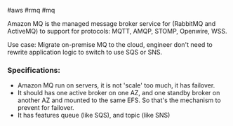 #aws #rmq #mq 

Amazon MQ is the managed message broker service for (RabbitMQ and ActiveMQ) to support for protocols: MQTT, AMQP, STOMP, Openwire, WSS.

Use case: Migrate on-premise MQ to the cloud, engineer don't need to rewrite application logic to switch to use SQS or SNS.

### Specifications:
- Amazon MQ run on servers, it is not 'scale' too much, it has failover.
- It should has one active broker on one AZ, and one standby broker on another AZ and mounted to the same EFS. So that's the mechanism to prevent for failover.
- It has features queue (like SQS), and topic (like SNS)